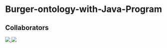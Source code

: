 # Burger-ontology-with-Java-Program
## Collaborators

<a href = "https://github.com/MaeMethas">
  <img src = "https://contrib.rocks/image?repo=MaeMethas/Burger-ontology-with-Java-Program"/>
</a>

<a href = "https://github.com/non-nattawut">
  <img src = "https://contrib.rocks/image?repo=non-nattawut/non-nattawut"/>
</a>
